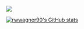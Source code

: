 [![](https://github.com/rwwagner90/rwwagner90/blob/master/Robbie%402x.png)](https://shipshape.io/)



<!--
**rwwagner90/rwwagner90** is a ✨ _special_ ✨ repository because its `README.md` (this file) appears on your GitHub profile.

Here are some ideas to get you started:

- 🔭 I’m currently working on ...
- 🌱 I’m currently learning ...
- 👯 I’m looking to collaborate on ...
- 🤔 I’m looking for help with ...
- 💬 Ask me about ...
- 📫 How to reach me: ...
- 😄 Pronouns: ...
- ⚡ Fun fact: ...
-->

[![rwwagner90's GitHub stats](https://github-readme-stats.vercel.app/api?username=rwwagner90&count_private=true)](https://github.com/anuraghazra/github-readme-stats)
